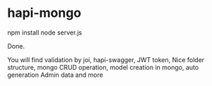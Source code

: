# hapi-mongo

npm install 
node server.js

Done.


You will find validation by joi, hapi-swagger, JWT token, Nice folder structure, mongo CRUD operation, model creation in mongo, auto generation Admin data and more
